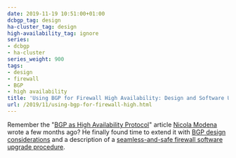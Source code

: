 ```yaml
---
date: 2019-11-19 10:51:00+01:00
dcbgp_tag: design
ha-cluster_tag: design
high-availability_tag: ignore
series:
- dcbgp
- ha-cluster
series_weight: 900
tags:
- design
- firewall
- BGP
- high availability
title: 'Using BGP for Firewall High Availability: Design and Software Upgrades'
url: /2019/11/using-bgp-for-firewall-high.html
---
```

Remember the "[BGP as High Availability Protocol](/2019/01/bgp-as-high-availability-protocol.html)" article [Nicola Modena](https://www.ipspace.net/Expert:Nicola_Modena) wrote a few months ago? He finally found time to extend it with [BGP design considerations](/kb/BGPHighAvailability/10-BGP-Design.html) and a description of a [seamless-and-safe firewall software upgrade procedure](/kb/BGPHighAvailability/20-Firewall-Upgrade.html).
